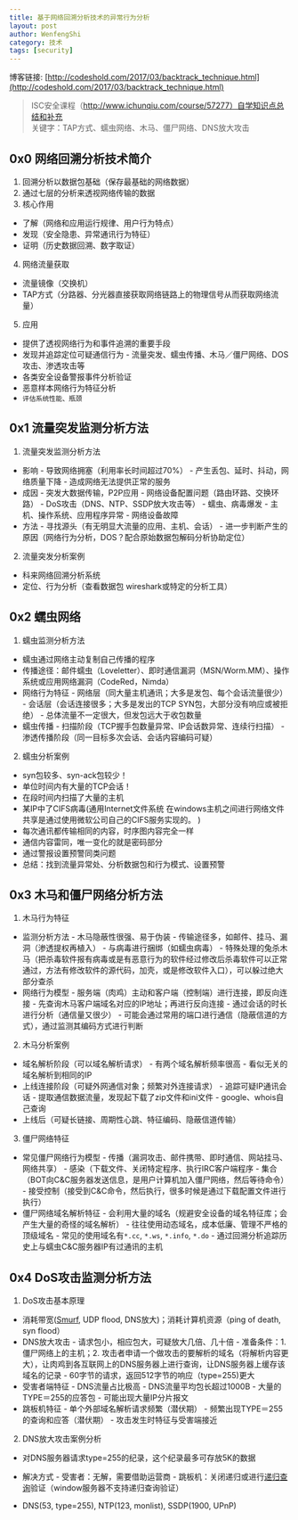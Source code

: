 ```yaml
---
title: 基于网络回溯分析技术的异常行为分析
layout: post
author: WenfengShi
category: 技术
tags: [security]
---
```

博客链接: [http://codeshold.com/2017/03/backtrack_technique.html](http://codeshold.com/2017/03/backtrack_technique.html)

> ISC安全课程（http://www.ichunqiu.com/course/57277）自学知识点总结和补充  
> 关键字：TAP方式、蠕虫网络、木马、僵尸网络、DNS放大攻击

## 0x0 网络回溯分析技术简介
1. 回溯分析以数据包基础（保存最基础的网络数据）
2. 通过七层的分析来透视网络传输的数据
3. 核心作用
- 了解（网络和应用运行规律、用户行为特点）
- 发现（安全隐患、异常通讯行为特征）
- 证明（历史数据回溯、数字取证）
4. 网络流量获取
- 流量镜像（交换机）
- TAP方式（分路器、分光器直接获取网络链路上的物理信号从而获取网络流量）
5. 应用
- 提供了透视网络行为和事件追溯的重要手段
- 发现并追踪定位可疑通信行为
        - 流量突发、蠕虫传播、木马／僵尸网络、DOS攻击、渗透攻击等
- 各类安全设备警报事件分析验证
- 恶意样本网络行为特征分析
- `评估系统性能、瓶颈`
        
## 0x1 流量突发监测分析方法
1. 流量突发监测分析方法
- 影响
        - 导致网络拥塞（利用率长时间超过70%）
        - 产生丢包、延时、抖动，网络质量下降
        - 造成网络无法提供正常的服务
- 成因
        - 突发大数据传输，P2P应用
        - 网络设备配置问题（路由环路、交换环路）
        - DoS攻击（DNS、NTP、SSDP放大攻击等）
        - 蠕虫、病毒爆发
        - 主机、操作系统、应用程序异常
        - 网络设备故障
- 方法
        - 寻找源头（有无明显大流量的应用、主机、会话）
        - 进一步判断产生的原因（网络行为分析，DOS？配合原始数据包解码分析协助定位）
2. 流量突发分析案例
- 科来网络回溯分析系统
- 定位、行为分析（查看数据包 wireshark或特定的分析工具）

## 0x2 蠕虫网络
1. 蠕虫监测分析方法
- 蠕虫通过网络主动复制自己传播的程序
- 传播途径：邮件蠕虫（Loveletter）、即时通信漏洞（MSN/Worm.MM）、操作系统或应用网络漏洞（CodeRed，Nimda）
- 网络行为特征
        - 网络层（同大量主机通讯；大多是发包、每个会话流量很少）
        - 会话层（会话连接很多；大多是发出的TCP SYN包，大部分没有响应或被拒绝）
        - 总体流量不一定很大，但发包远大于收包数量
- 蠕虫传播
        - 扫描阶段（TCP握手包数量异常、IP会话数异常、连续行扫描）
        - 渗透传播阶段（同一目标多次会话、会话内容编码可疑）

2. 蠕虫分析案例
- syn包较多、syn-ack包较少！
- 单位时间内有大量的TCP会话！
- 在段时间内扫描了大量的主机
- 某IP中了CIFS病毒(通用Internet文件系统 在windows主机之间进行网络文件共享是通过使用微软公司自己的CIFS服务实现的。
)
- 每次通讯都传输相同的内容，时序图内容完全一样
- 通信内容雷同，唯一变化的就是密码部分
- 通过警报设置预警同类问题
- 总结：找到流量异常处、分析数据包和行为模式、设置预警

## 0x3 木马和僵尸网络分析方法
1. 木马行为特征
- 监测分析方法
        - 木马隐蔽性很强、易于伪装
        - 传输途径多，如邮件、挂马、漏洞（渗透提权再植入）
        - 与病毒进行捆绑（如蠕虫病毒）
        - 特殊处理的兔杀木马（把杀毒软件报有病毒或是有恶意行为的软件经过修改后杀毒软件可以正常通过，方法有修改软件的源代码，加壳，或是修改软件入口），可以躲过绝大部分查杀
- 网络行为模型
        - 服务端（肉鸡）主动和客户端（控制端）进行连接，即反向连接
        - 先查询木马客户端域名对应的IP地址；再进行反向连接
        - 通过会话的时长进行分析（通信量又很少）
        - 可能会通过常用的端口进行通信（隐蔽信道的方式），通过监测其编码方式进行判断
2. 木马分析案例
- 域名解析阶段（可以域名解析请求）
        - 有两个域名解析频率很高
        - 看似无关的域名解析到相同的IP
- 上线连接阶段（可疑外网通信对象；频繁对外连接请求）
        - 追踪可疑IP通讯会话
        - 提取通信数据流量，发现起下载了zip文件和ini文件
        - google、whois自己查询
- 上线后（可疑长链接、周期性心跳、特征编码、隐蔽信道传输）
3. 僵尸网络特征
- 常见僵尸网络行为模型
        - 传播（漏洞攻击、邮件携带、即时通信、网站挂马、网络共享）
        - 感染（下载文件、关闭特定程序、执行IRC客户端程序
        - 集合（BOT向C&C服务器发送信息，是用户计算机加入僵尸网络，然后等待命令）
        - 接受控制（接受到C&C命令，然后执行，很多时候是通过下载配置文件进行执行）
- 僵尸网络域名解析特征
        - 会利用大量的域名（规避安全设备的域名特征库；会产生大量的奇怪的域名解析）
        - 往往使用动态域名，成本低廉、管理不严格的顶级域名
        - 常见的使用域名有`*.cc`, `*.ws`, `*.info`, `*.do`
        - 通过回溯分析追踪历史上与蠕虫C&C服务器IP有过通讯的主机
        
## 0x4 DoS攻击监测分析方法
1. DoS攻击基本原理
- 消耗带宽([Smurf][1], UDP flood, DNS放大)；消耗计算机资源（ping of death, syn flood）
- DNS放大攻击
        - 请求包小，相应包大，可疑放大几倍、几十倍
        - 准备条件：1. 僵尸网络上的主机；2. 攻击者申请一个做攻击的要解析的域名（将解析内容更大），让肉鸡到各互联网上的DNS服务器上进行查询，让DNS服务器上缓存该域名的记录
        - 60字节的请求，返回512字节的响应（type=255)更大
- 受害者端特征
        - DNS流量占比极高
        - DNS流量平均包长超过1000B
        - 大量的TYPE＝255的应答包
        - 可能出现大量IP分片报文
- 跳板机特征
        - 单个外部域名解析请求频繁（潜伏期）
        - 频繁出现TYPE＝255的查询和应答（潜伏期）
        - 攻击发生时特征与受害端接近
2. DNS放大攻击案例分析
- 对DNS服务器请求type=255的纪录，这个纪录最多可存放5K的数据
- 解决方式
        - 受害者：无解，需要借助运营商
        - 跳板机：关闭递归或进行[递归查询][2]验证（window服务器不支持递归查询验证）
- DNS(53, type=255), NTP(123, monlist), SSDP(1900, UPnP)
        


  [1]: http://blog.csdn.net/wdkirchhoff/article/details/45560513
  [2]: http://blog.csdn.net/wuchuanpingstone/article/details/6720723
